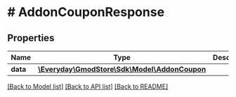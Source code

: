 # # AddonCouponResponse

## Properties

Name | Type | Description | Notes
------------ | ------------- | ------------- | -------------
**data** | [**\Everyday\GmodStore\Sdk\Model\AddonCoupon**](AddonCoupon.md) |  | [optional] 

[[Back to Model list]](../../README.md#documentation-for-models) [[Back to API list]](../../README.md#documentation-for-api-endpoints) [[Back to README]](../../README.md)


